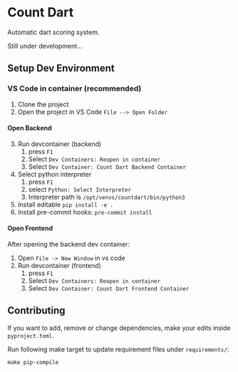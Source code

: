 # Count Dart

Automatic dart scoring system.

Still under development...

## Setup Dev Environment

### VS Code in container (recommended)

1. Clone the project
2. Open the project in VS Code `File --> Open Folder`

#### Open Backend
3. Run devcontainer (backend)
   1. press `F1`
   2. Select `Dev Containers: Reopen in container`
   3. Select `Dev Container: Count Dart Backend Container`
4. Select python interpreter
   1. press `F1`
   2. select `Python: Select Interpreter`
   3. Interpreter path is `/opt/venvs/countdart/bin/python3`
5. Install editable `pip install -e .`
6. Install pre-commit hooks: `pre-commit install`

#### Open Frontend
After opening the backend dev container:
1. Open `File -> New Window` in vs code
2. Run devcontainer (frontend)
   1. press `F1`
   2. Select `Dev Containers: Reopen in container`
   3. Select `Dev Container: Count Dart Frontend Container`


## Contributing

If you want to add, remove or change dependencies, make your edits inside `pyproject.toml`.

Run following make target to update requirement files under `requirements/`:

```
make pip-compile
```
